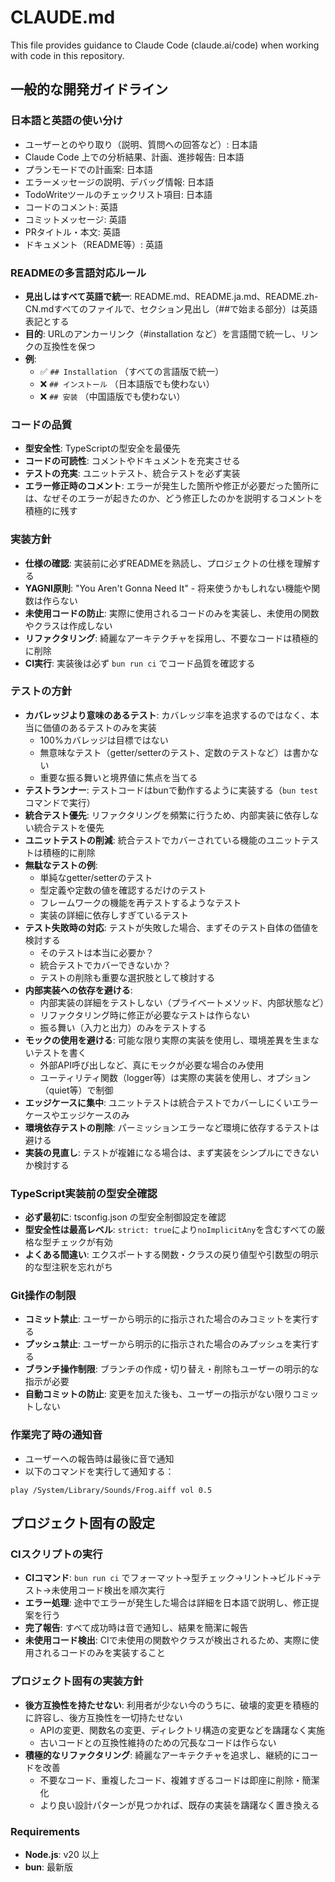 # CLAUDE.md

This file provides guidance to Claude Code (claude.ai/code) when working with code in this repository.

## 一般的な開発ガイドライン

### 日本語と英語の使い分け
- ユーザーとのやり取り（説明、質問への回答など）: 日本語
- Claude Code 上での分析結果、計画、進捗報告: 日本語
- プランモードでの計画案: 日本語
- エラーメッセージの説明、デバッグ情報: 日本語
- TodoWriteツールのチェックリスト項目: 日本語
- コードのコメント: 英語
- コミットメッセージ: 英語
- PRタイトル・本文: 英語
- ドキュメント（README等）: 英語

### READMEの多言語対応ルール
- **見出しはすべて英語で統一**: README.md、README.ja.md、README.zh-CN.mdすべてのファイルで、セクション見出し（##で始まる部分）は英語表記とする
- **目的**: URLのアンカーリンク（#installation など）を言語間で統一し、リンクの互換性を保つ
- **例**:
  - ✅ `## Installation` （すべての言語版で統一）
  - ❌ `## インストール` （日本語版でも使わない）
  - ❌ `## 安装` （中国語版でも使わない）

### コードの品質
- **型安全性**: TypeScriptの型安全を最優先
- **コードの可読性**: コメントやドキュメントを充実させる
- **テストの充実**: ユニットテスト、統合テストを必ず実装
- **エラー修正時のコメント**: エラーが発生した箇所や修正が必要だった箇所には、なぜそのエラーが起きたのか、どう修正したのかを説明するコメントを積極的に残す

### 実装方針
- **仕様の確認**: 実装前に必ずREADMEを熟読し、プロジェクトの仕様を理解する
- **YAGNI原則**: "You Aren't Gonna Need It" - 将来使うかもしれない機能や関数は作らない
- **未使用コードの防止**: 実際に使用されるコードのみを実装し、未使用の関数やクラスは作成しない
- **リファクタリング**: 綺麗なアーキテクチャを採用し、不要なコードは積極的に削除
- **CI実行**: 実装後は必ず `bun run ci` でコード品質を確認する


### テストの方針
- **カバレッジより意味のあるテスト**: カバレッジ率を追求するのではなく、本当に価値のあるテストのみを実装
  - 100%カバレッジは目標ではない
  - 無意味なテスト（getter/setterのテスト、定数のテストなど）は書かない
  - 重要な振る舞いと境界値に焦点を当てる
- **テストランナー**: テストコードはbunで動作するように実装する（`bun test`コマンドで実行）
- **統合テスト優先**: リファクタリングを頻繁に行うため、内部実装に依存しない統合テストを優先
- **ユニットテストの削減**: 統合テストでカバーされている機能のユニットテストは積極的に削除
- **無駄なテストの例**:
  - 単純なgetter/setterのテスト
  - 型定義や定数の値を確認するだけのテスト
  - フレームワークの機能を再テストするようなテスト
  - 実装の詳細に依存しすぎているテスト
- **テスト失敗時の対応**: テストが失敗した場合、まずそのテスト自体の価値を検討する
  - そのテストは本当に必要か？
  - 統合テストでカバーできないか？
  - テストの削除も重要な選択肢として検討する
- **内部実装への依存を避ける**: 
  - 内部実装の詳細をテストしない（プライベートメソッド、内部状態など）
  - リファクタリング時に修正が必要なテストは作らない
  - 振る舞い（入力と出力）のみをテストする
- **モックの使用を避ける**: 可能な限り実際の実装を使用し、環境差異を生まないテストを書く
  - 外部API呼び出しなど、真にモックが必要な場合のみ使用
  - ユーティリティ関数（logger等）は実際の実装を使用し、オプション（quiet等）で制御
- **エッジケースに集中**: ユニットテストは統合テストでカバーしにくいエラーケースやエッジケースのみ
- **環境依存テストの削除**: パーミッションエラーなど環境に依存するテストは避ける
- **実装の見直し**: テストが複雑になる場合は、まず実装をシンプルにできないか検討する

### TypeScript実装前の型安全確認
- **必ず最初に**: tsconfig.json の型安全制御設定を確認
- **型安全性は最高レベル**: `strict: true`により`noImplicitAny`を含むすべての厳格な型チェックが有効
- **よくある間違い**: エクスポートする関数・クラスの戻り値型や引数型の明示的な型注釈を忘れがち

### Git操作の制限
- **コミット禁止**: ユーザーから明示的に指示された場合のみコミットを実行する
- **プッシュ禁止**: ユーザーから明示的に指示された場合のみプッシュを実行する
- **ブランチ操作制限**: ブランチの作成・切り替え・削除もユーザーの明示的な指示が必要
- **自動コミットの防止**: 変更を加えた後も、ユーザーの指示がない限りコミットしない

### 作業完了時の通知音
- ユーザーへの報告時は最後に音で通知
- 以下のコマンドを実行して通知する：

```shell
play /System/Library/Sounds/Frog.aiff vol 0.5
```

## プロジェクト固有の設定

### CIスクリプトの実行
- **CIコマンド**: `bun run ci` でフォーマット→型チェック→リント→ビルド→テスト→未使用コード検出を順次実行
- **エラー処理**: 途中でエラーが発生した場合は詳細を日本語で説明し、修正提案を行う
- **完了報告**: すべて成功時は音で通知し、結果を簡潔に報告
- **未使用コード検出**: CIで未使用の関数やクラスが検出されるため、実際に使用されるコードのみを実装すること

### プロジェクト固有の実装方針
- **後方互換性を持たせない**: 利用者が少ない今のうちに、破壊的変更を積極的に許容し、後方互換性を一切持たせない
  - APIの変更、関数名の変更、ディレクトリ構造の変更などを躊躇なく実施
  - 古いコードとの互換性維持のための冗長なコードは作らない
- **積極的なリファクタリング**: 綺麗なアーキテクチャを追求し、継続的にコードを改善
  - 不要なコード、重複したコード、複雑すぎるコードは即座に削除・簡潔化
  - より良い設計パターンが見つかれば、既存の実装を躊躇なく置き換える

### Requirements
- **Node.js**: v20 以上
- **bun**: 最新版
